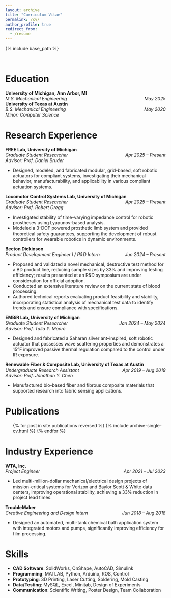```yaml
---
layout: archive
title: "Curriculum Vitae"
permalink: /cv/
author_profile: true
redirect_from:
  - /resume
---
```


{% include base_path %}

<br/>

Education
======
**University of Michigan, Ann Arbor, MI**  
*M.S. Mechanical Engineering*<span style="float:right; font-weight:normal"><em>May 2025</em></span>  
**University of Texas at Austin**  
*B.S. Mechanical Engineering*<span style="float:right; font-weight:normal"><em>May 2020</em></span>  
*Minor: Computer Science*

Research Experience
======
**FREE Lab, University of Michigan**   
*Graduate Student Researcher*<span style="float:right; font-weight:normal"><em>Apr 2025 – Present</em></span>  
*Advisor: Prof. Daniel Bruder*
  - Designed, modeled, and fabricated modular, grid-based, soft robotic actuators for compliant systems, investigating their
 mechanical behavior, manufacturability, and applicability in various compliant actuation systems.

**Locomotor Control Systems Lab, University of Michigan**  
*Graduate Student Researcher*<span style="float:right; font-weight:normal"><em>Apr 2025 – Present</em></span>  
*Advisor: Prof. Robert Gregg*  
  * Investigated stability of time-varying impedance control for robotic prostheses using Lyapunov-based analysis.
  * Modeled a 3-DOF powered prosthetic limb system and provided theoretical safety guarantees, supporting the
 development of robust controllers for wearable robotics in dynamic environments.

**Becton Dickinson**  
*Product Development Engineer I / R&D Intern*<span style="float:right; font-weight:normal"><em>Jun 2024 – Present</em></span>
  * Proposed and validated a novel mechanical, destructive test method for a BD product line, reducing sample sizes by 33%
 and improving testing efficiency; results presented at an R&D symposium are under consideration for official adoption.
  * Conducted an extensive literature review on the current state of blood processing.
  * Authored technical reports evaluating product feasibility and stability, incorporating statistical analysis of mechanical test
 data to identify trends and ensure compliance with specifications.

**EMBiR Lab, University of Michigan**  
*Graduate Student Researcher*<span style="float:right; font-weight:normal"><em>Jan 2024 – May 2024</em></span>  
*Advisor: Prof. Talia Y. Moore*  
  * Designed and fabricated a Saharan silver ant–inspired, soft robotic actuator that possesses wave scattering properties and
 demonstrates a 15°F improved passive thermal regulation compared to the control under IR exposure.

**Renewable Fiber & Composite Lab, University of Texas at Austin**  
*Undergraduate Research Assistant*<span style="float:right; font-weight:normal"><em>Apr 2019 – Aug 2019</em></span>  
*Advisor: Prof. Jonathan Y. Chen*  
  * Manufactured bio-based fiber and fibrous composite materials that supported research into fabric sensing applications.

Publications
======
<ul>{% for post in site.publications reversed %}
  {% include archive-single-cv.html %}
{% endfor %}</ul>

Industry Experience
======
**WTA, Inc.**  
*Project Engineer*<span style="float:right; font-weight:normal"><em>Apr 2021 – Jul 2023</em></span>  
  * Led multi-million-dollar mechanical/electrical design projects of mission-critical systems for Verizon and Baylor Scott & White data centers, improving operational stability, achieving a 33% reduction in project lead times.

**TroubleMaker**  
*Creative Engineering and Design Intern*<span style="float:right; font-weight:normal"><em>Jun 2018 – Aug 2018</em></span>  
  * Designed an automated, multi-tank chemical bath application system with integrated motors and pumps, significantly improving efficiency for film processing.

Skills
======
* **CAD Software**: SolidWorks, OnShape, AutoCAD, Simulink  
* **Programming**: MATLAB, Python, Arduino, ROS, Control  
* **Prototyping**: 3D Printing, Laser Cutting, Soldering, Mold Casting  
* **Data/Testing**: MySQL, Excel, Minitab, Design of Experiments  
* **Communication**: Scientific Writing, Poster Design, Team Collaboration

<!--Talks
======
<ul>{% for post in site.talks reversed %}
  {% include archive-single-talk-cv.html %}
{% endfor %}</ul>

Teaching
======
<ul>{% for post in site.teaching reversed %}
  {% include archive-single-cv.html %}
{% endfor %}</ul>

Service and Leadership
======
* Collaborated across research and industry teams-->
